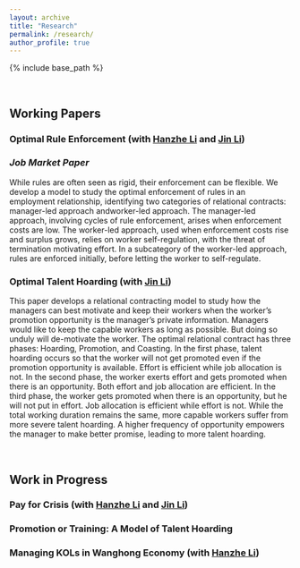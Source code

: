 ```yaml
---
layout: archive
title: "Research"
permalink: /research/
author_profile: true
---
```


{% include base_path %}

<br>

## Working Papers

### Optimal Rule Enforcement (with [Hanzhe Li](https://sites.google.com/view/hanzheli) and [Jin Li](http://www.jin-li.org/))
### *Job Market Paper*
While rules are often seen as rigid, their enforcement can be flexible. We develop a model to study the optimal enforcement of rules in an employment relationship, identifying two categories of relational contracts: manager-led approach andworker-led approach. The manager-led approach, involving cycles of rule enforcement, arises when enforcement costs are low. The worker-led approach, used when enforcement costs rise and surplus grows, relies on worker self-regulation, with the threat of termination motivating effort. In a subcategory of the worker-led approach, rules are enforced initially, before letting the worker to self-regulate.

### Optimal Talent Hoarding (with [Jin Li](http://www.jin-li.org/))
This paper develops a relational contracting model to study how the managers can best motivate and keep their workers when the worker’s promotion opportunity is the manager’s private information. Managers would like to keep the capable workers as long as possible. But doing so unduly will de-motivate the worker. The optimal relational contract has three phases: Hoarding, Promotion, and Coasting. In the first phase, talent hoarding occurs so that the worker will not get promoted even if the promotion opportunity is available. Effort is efficient while job allocation is not. In the second phase, the worker exerts effort and gets promoted when there is an opportunity. Both effort and job allocation are efficient. In the third phase, the worker gets promoted when there is an opportunity, but he will not put in effort. Job allocation is efficient while effort is not. While the total working duration remains the same, more capable workers suffer from more severe talent hoarding. A higher frequency of opportunity empowers the manager to make better promise, leading to more talent hoarding.

<br>

## Work in Progress
### Pay for Crisis (with [Hanzhe Li](https://sites.google.com/view/hanzheli) and [Jin Li](http://www.jin-li.org/))
### Promotion or Training: A Model of Talent Hoarding
### Managing KOLs in Wanghong Economy (with [Hanzhe Li](https://sites.google.com/view/hanzheli))
